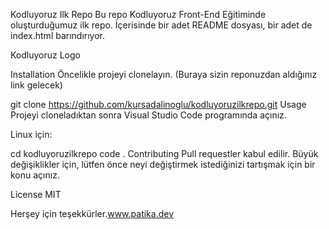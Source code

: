 Kodluyoruz Ilk Repo
Bu repo Kodluyoruz Front-End Eğitiminde oluşturduğumuz ilk repo. İçerisinde bir adet README dosyası, bir adet de index.html barındırıyor.


Kodluyoruz Logo


Installation
Öncelikle projeyi clonelayın. (Buraya sizin reponuzdan aldığınız link gelecek)

git clone https://github.com/kursadalinoglu/kodluyoruzilkrepo.git 
Usage
Projeyi cloneladıktan sonra Visual Studio Code programında açınız.

Linux için:

cd kodluyoruzilkrepo
code .
Contributing
Pull requestler kabul edilir. Büyük değişiklikler için, lütfen önce neyi değiştirmek istediğinizi tartışmak için bir konu açınız.

License
MIT

Herşey için teşekkürler.www.patika.dev
